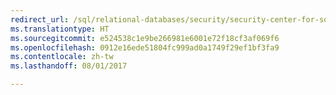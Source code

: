 ```yaml
--- 
redirect_url: /sql/relational-databases/security/security-center-for-sql-server-database-engine-and-azure-sql-database
ms.translationtype: HT
ms.sourcegitcommit: e524538c1e9be266981e6001e72f18cf3af069f6
ms.openlocfilehash: 0912e16ede51804fc999ad0a1749f29ef1bf3fa9
ms.contentlocale: zh-tw
ms.lasthandoff: 08/01/2017

--- 
```

